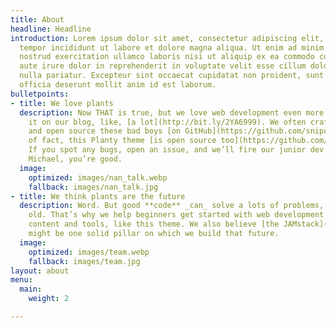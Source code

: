 ```yaml
---
title: About
headline: Headline
introduction: Lorem ipsum dolor sit amet, consectetur adipiscing elit, sed do eiusmod
  tempor incididunt ut labore et dolore magna aliqua. Ut enim ad minim veniam, quis
  nostrud exercitation ullamco laboris nisi ut aliquip ex ea commodo consequat. Duis
  aute irure dolor in reprehenderit in voluptate velit esse cillum dolore eu fugiat
  nulla pariatur. Excepteur sint occaecat cupidatat non proident, sunt in culpa qui
  officia deserunt mollit anim id est laborum.
bulletpoints:
- title: We love plants
  description: Now THAT is true, but we love web development even more. We talk about
    it on our blog, like, [a lot](http://bit.ly/2YA6999). We often craft live demos
    and open source these bad boys [on GitHub](https://github.com/snipcart). Matter
    of fact, this Planty theme [is open source too](https://github.com/snipcart/stackbit-theme-planty)!
    If you spot any bugs, open an issue, and we’ll fire our junior dev. Just kidding
    Michael, you’re good.
  image:
    optimized: images/nan_talk.webp
    fallback: images/nan_talk.jpg
- title: We think plants are the future
  description: Word. But good **code** _can_ solve a lots of problems, too. New _and_
    old. That’s why we help beginners get started with web development through free
    content and tools, like this theme. We also believe [the JAMstack](https://jamstack.org/)
    might be one solid pillar on which we build that future.
  image:
    optimized: images/team.webp
    fallback: images/team.jpg
layout: about
menu:
  main:
    weight: 2

---
```


